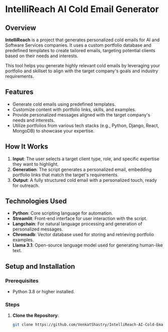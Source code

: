 # IntelliReach AI Cold Email Generator

## Overview
**IntelliReach** is a project that generates personalized cold emails for AI and Software Services companies. It uses a custom portfolio database and predefined templates to create tailored emails, targeting potential clients based on their needs and interests. 

This tool helps you generate highly relevant cold emails by leveraging your portfolio and skillset to align with the target company's goals and industry requirements.

## Features
- Generate cold emails using predefined templates.
- Customize content with portfolio links, skills, and examples.
- Provide personalized messages aligned with the target company's needs and interests.
- Utilize portfolios from various tech stacks (e.g., Python, Django, React, MongoDB) to showcase your expertise.

## How It Works
1. **Input**: The user selects a target client type, role, and specific expertise they want to highlight.
2. **Generation**: The script generates a personalized email, embedding portfolio links that match the target's requirements.
3. **Output**: A fully structured cold email with a personalized touch, ready for outreach.

## Technologies Used
- **Python**: Core scripting language for automation.
- **Streamlit**: Front-end interface for user interaction with the script.
- **Langchain**: For natural language processing and generation of personalized messages.
- **Chromadb**: Vector database used for storing and retrieving portfolio examples.
- **Llama 3.1**: Open-source language model used for generating human-like text.

## Setup and Installation

### Prerequisites
- Python 3.8 or higher installed.
  
### Steps
1. **Clone the Repository**:
   ```bash
   git clone https://github.com/VenkatShastry/IntelliReach-AI-Cold-Email-Generator-.git
